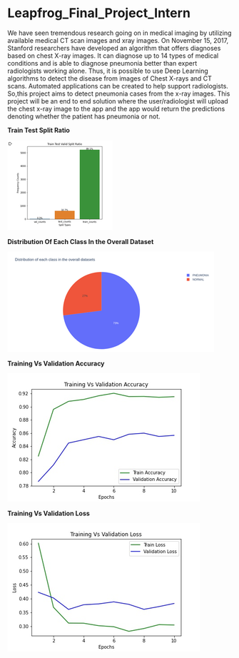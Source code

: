 # Leapfrog_Final_Project_Intern

We have seen tremendous research going on in medical imaging by utilizing available medical CT scan images and xray images.
On November 15, 2017, Stanford researchers have developed an algorithm that offers diagnoses based on chest X-ray images.
It can diagnose up to 14 types of medical conditions and is able to diagnose pneumonia better than expert radiologists working alone.
Thus, it is possible to use Deep Learning algorithms to detect the disease from images of Chest X-rays and CT scans.
Automated applications can be created to help support radiologists.
So,this project aims to detect pneumonia cases from the x-ray images.
This project will be an end to end solution where the user/radiologist will upload the chest x-ray image to the app and the app would return the predictions denoting whether the patient has pneumonia or not.

**Train Test Split Ratio**

![](output_images/split_representation.png)


**Distribution Of Each Class In the Overall Dataset**

![](output_images/class_representaion.png)

**Training Vs Validation Accuracy**

![](output_images/training_vs_validation_accuracy_pneumonia_detection.jpg)

**Training Vs Validation Loss**

![](output_images/training_vs_validation_loss_pneumonia_detection.jpg)
